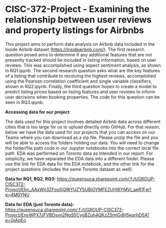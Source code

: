 # CISC-372-Project - Examining the relationship between user reviews and property listings for Airbnbs

This project aims to perform data analysis on Airbnb data included in the Inside Airbnb dataset (https://insideairbnb.com/). The first research question posed aims to determine if any additional features that are not presently tracked should be included in listing information, based on user reviews. This was accomplished using aspect sentiment analysis, as shown in RQ1.ipynb. The second research question asks what are the key features of a listing that contribute to receiving the highest reviews, accomplished using the Pearson correlation coefficient and single variable classifiers, shown in RQ2.ipynb. Finally, the third question hopes to create a model to predict listing prices based on listing features and user reviews to inform user decisions when booking properties. The code for this question can be seen in RQ3.ipynb.

**Accessing data for our project**

The data used for this project involves detailed Airbnb data across different cities that is too large for us to upload directly onto GitHub. For that reason, below we have the data used for our projects that you can access on our Teams where you can download as a zip file. Please unzip the file and you will be able to access the folders holding our data. You will need to change the folder/file path code in our Jupyter notebooks into the correct local file path. EDA was performed on Toronto data as intended in our report. For simplicity, we have separated the EDA data into a different folder. Please use the link for EDA data for the EDA notebook, and the other link for the project questions (includes the same Toronto dataset as well).


**Data for RQ1, RQ2, RQ3:** https://queensuca.sharepoint.com/:f:/t/GROUP-CISC372-Project/Ehn_AAxWn3ZFouGQWYUZYSUBiOYMFEZUHl6YMVI_aeR1Fw?e=4M0YNU

**Data for EDA (just Toronto data):** https://queensuca.sharepoint.com/:f:/t/GROUP-CISC372-Project/EnvWPX7JFVBDsvn2NgS5CygBZuh4QKzZSmIGdH5eqrhD5A?e=GjApEo
